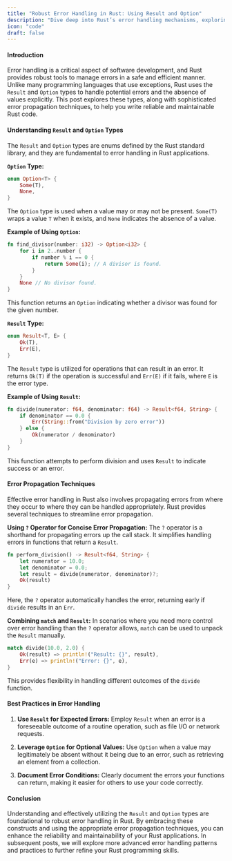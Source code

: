 ```yaml
---
title: "Robust Error Handling in Rust: Using Result and Option"
description: "Dive deep into Rust’s error handling mechanisms, exploring the `Result` and `Option` types, and advanced error propagation techniques. This comprehensive guide is packed with technical insights, practical coding examples, and best practices aimed at mastering error management in Rust programming."
icon: "code"
draft: false
---
```

#### Introduction

Error handling is a critical aspect of software development, and Rust provides robust tools to manage errors in a safe and efficient manner. Unlike many programming languages that use exceptions, Rust uses the `Result` and `Option` types to handle potential errors and the absence of values explicitly. This post explores these types, along with sophisticated error propagation techniques, to help you write reliable and maintainable Rust code.

#### Understanding `Result` and `Option` Types

The `Result` and `Option` types are enums defined by the Rust standard library, and they are fundamental to error handling in Rust applications.

**`Option` Type:**
```rust
enum Option<T> {
    Some(T),
    None,
}
```
The `Option` type is used when a value may or may not be present. `Some(T)` wraps a value `T` when it exists, and `None` indicates the absence of a value.

**Example of Using `Option`:**
```rust
fn find_divisor(number: i32) -> Option<i32> {
    for i in 2..number {
        if number % i == 0 {
            return Some(i); // A divisor is found.
        }
    }
    None // No divisor found.
}
```
This function returns an `Option` indicating whether a divisor was found for the given number.

**`Result` Type:**
```rust
enum Result<T, E> {
    Ok(T),
    Err(E),
}
```
The `Result` type is utilized for operations that can result in an error. It returns `Ok(T)` if the operation is successful and `Err(E)` if it fails, where `E` is the error type.

**Example of Using `Result`:**
```rust
fn divide(numerator: f64, denominator: f64) -> Result<f64, String> {
    if denominator == 0.0 {
        Err(String::from("Division by zero error"))
    } else {
        Ok(numerator / denominator)
    }
}
```
This function attempts to perform division and uses `Result` to indicate success or an error.

#### Error Propagation Techniques

Effective error handling in Rust also involves propagating errors from where they occur to where they can be handled appropriately. Rust provides several techniques to streamline error propagation.

**Using `?` Operator for Concise Error Propagation:**
The `?` operator is a shorthand for propagating errors up the call stack. It simplifies handling errors in functions that return a `Result`.

```rust
fn perform_division() -> Result<f64, String> {
    let numerator = 10.0;
    let denominator = 0.0;
    let result = divide(numerator, denominator)?;
    Ok(result)
}
```
Here, the `?` operator automatically handles the error, returning early if `divide` results in an `Err`.

**Combining `match` and `Result`:**
In scenarios where you need more control over error handling than the `?` operator allows, `match` can be used to unpack the `Result` manually.

```rust
match divide(10.0, 2.0) {
    Ok(result) => println!("Result: {}", result),
    Err(e) => println!("Error: {}", e),
}
```
This provides flexibility in handling different outcomes of the `divide` function.

#### Best Practices in Error Handling

1. **Use `Result` for Expected Errors:**
   Employ `Result` when an error is a foreseeable outcome of a routine operation, such as file I/O or network requests.

2. **Leverage `Option` for Optional Values:**
   Use `Option` when a value may legitimately be absent without it being due to an error, such as retrieving an element from a collection.

3. **Document Error Conditions:**
   Clearly document the errors your functions can return, making it easier for others to use your code correctly.

#### Conclusion

Understanding and effectively utilizing the `Result` and `Option` types are foundational to robust error handling in Rust. By embracing these constructs and using the appropriate error propagation techniques, you can enhance the reliability and maintainability of your Rust applications. In subsequent posts, we will explore more advanced error handling patterns and practices to further refine your Rust programming skills.
